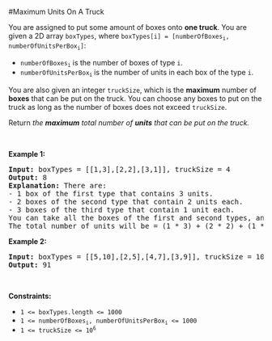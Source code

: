 #Maximum Units On A Truck
<p>You are assigned to put some amount of boxes onto <strong>one truck</strong>. You are given a 2D array <code>boxTypes</code>, where <code>boxTypes[i] = [numberOfBoxes<sub>i</sub>, numberOfUnitsPerBox<sub>i</sub>]</code>:</p>
<ul>
<li><code>numberOfBoxes<sub>i</sub></code> is the number of boxes of type <code>i</code>.</li>
<li><code>numberOfUnitsPerBox<sub>i</sub></code><sub> </sub>is the number of units in each box of the type <code>i</code>.</li>
</ul>
<p>You are also given an integer <code>truckSize</code>, which is the <strong>maximum</strong> number of <strong>boxes</strong> that can be put on the truck. You can choose any boxes to put on the truck as long as the number of boxes does not exceed <code>truckSize</code>.</p>
<p>Return <em>the <strong>maximum</strong> total number of <strong>units</strong> that can be put on the truck.</em></p>
<p> </p>
<p><strong class="example">Example 1:</strong></p>
<pre><strong>Input:</strong> boxTypes = [[1,3],[2,2],[3,1]], truckSize = 4
<strong>Output:</strong> 8
<strong>Explanation:</strong> There are:
- 1 box of the first type that contains 3 units.
- 2 boxes of the second type that contain 2 units each.
- 3 boxes of the third type that contain 1 unit each.
You can take all the boxes of the first and second types, and one box of the third type.
The total number of units will be = (1 * 3) + (2 * 2) + (1 * 1) = 8.
</pre>
<p><strong class="example">Example 2:</strong></p>
<pre><strong>Input:</strong> boxTypes = [[5,10],[2,5],[4,7],[3,9]], truckSize = 10
<strong>Output:</strong> 91
</pre>
<p> </p>
<p><strong>Constraints:</strong></p>
<ul>
<li><code>1 &lt;= boxTypes.length &lt;= 1000</code></li>
<li><code>1 &lt;= numberOfBoxes<sub>i</sub>, numberOfUnitsPerBox<sub>i</sub> &lt;= 1000</code></li>
<li><code>1 &lt;= truckSize &lt;= 10<sup>6</sup></code></li>
</ul>
